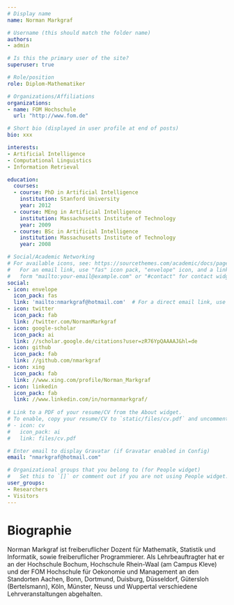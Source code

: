 ```yaml
---
# Display name
name: Norman Markgraf

# Username (this should match the folder name)
authors:
- admin

# Is this the primary user of the site?
superuser: true

# Role/position
role: Diplom-Mathematiker

# Organizations/Affiliations
organizations:
- name: FOM Hochschule
  url: "http://www.fom.de"

# Short bio (displayed in user profile at end of posts)
bio: xxx

interests:
- Artificial Intelligence
- Computational Linguistics
- Information Retrieval

education:
  courses:
  - course: PhD in Artificial Intelligence
    institution: Stanford University
    year: 2012
  - course: MEng in Artificial Intelligence
    institution: Massachusetts Institute of Technology
    year: 2009
  - course: BSc in Artificial Intelligence
    institution: Massachusetts Institute of Technology
    year: 2008

# Social/Academic Networking
# For available icons, see: https://sourcethemes.com/academic/docs/page-builder/#icons
#   For an email link, use "fas" icon pack, "envelope" icon, and a link in the
#   form "mailto:your-email@example.com" or "#contact" for contact widget.
social:
- icon: envelope
  icon_pack: fas
  link: 'mailto:nmarkgraf@hotmail.com'  # For a direct email link, use "mailto:test@example.org".
- icon: twitter
  icon_pack: fab
  link: /twitter.com/NormanMarkgraf
- icon: google-scholar
  icon_pack: ai
  link: //scholar.google.de/citations?user=zR76YpQAAAAJ&hl=de
- icon: github
  icon_pack: fab
  link: //github.com/nmarkgraf
- icon: xing
  icon_pack: fab
  link: //www.xing.com/profile/Norman_Markgraf
- icon: linkedin
  icon_pack: fab
  link: //www.linkedin.com/in/normanmarkgraf/
  
# Link to a PDF of your resume/CV from the About widget.
# To enable, copy your resume/CV to `static/files/cv.pdf` and uncomment the lines below.
# - icon: cv
#   icon_pack: ai
#   link: files/cv.pdf

# Enter email to display Gravatar (if Gravatar enabled in Config)
email: "nmarkgraf@hotmail.com"

# Organizational groups that you belong to (for People widget)
#   Set this to `[]` or comment out if you are not using People widget.
user_groups:
- Researchers
- Visitors
---
```


# Biographie

Norman Markgraf ist freiberuflicher Dozent für Mathematik, Statistik und Informatik, sowie freiberuflicher Programmierer. Als Lehrbeauftragter hat er an der Hochschule Bochum, Hochschule Rhein-Waal (am Campus Kleve) und der FOM Hochschule für Oekonomie und Management an den Standorten Aachen, Bonn, Dortmund, Duisburg, Düsseldorf, Gütersloh (Bertelsmann), Köln, Münster, Neuss und Wuppertal verschiedene Lehrveranstaltungen abgehalten.

